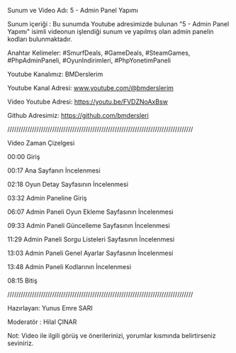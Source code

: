 Sunum ve Video Adı: 5 - Admin Panel Yapımı


Sunum içeriği : Bu sunumda Youtube adresimizde bulunan "5 - Admin Panel Yapımı" isimli videonun işlendiği sunum ve yapılmış olan admin panelin kodları bulunmaktadır. 


Anahtar Kelimeler: #SmurfDeals, #GameDeals, #SteamGames, #PhpAdminPaneli, #OyunIndirimleri, #PhpYonetimPaneli




Youtube Kanalımız: BMDerslerim

Youtube Kanal Adresi:  www.youtube.com/@bmderslerim

Video Youtube Adresi: https://youtu.be/FVDZNoAxBsw

Github Adresimiz: https://github.com/bmdersleri





///////////////////////////////////////////////////////////////////////////////////

Video Zaman Çizelgesi

00:00 Giriş

00:17 Ana Sayfanın İncelenmesi

02:18 Oyun Detay Sayfasının İncelenmesi

03:32 Admin Paneline Giriş

06:07 Admin Paneli Oyun Ekleme Sayfasının İncelenmesi

09:33 Admin Paneli Güncelleme Sayfasının İncelenmesi

11:29 Admin Paneli Sorgu Listeleri Sayfasının İncelenmesi

13:03 Admin Paneli Genel Ayarlar Sayfasının İncelenmesi

13:48 Admin Paneli Kodlarının İncelenmesi

08:15 Bitiş

///////////////////////////////////////////////////////////////////////////////////






Hazırlayan: Yunus Emre SARI

Moderatör : Hilal ÇINAR


Not: Video ile ilgili görüş ve önerilerinizi, yorumlar kısmında belirtirseniz seviniriz.
